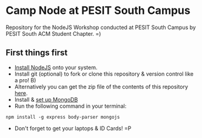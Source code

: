 # Camp Node at PESIT South Campus

Repository for the NodeJS Workshop conducted at PESIT South Campus by PESIT South ACM Student Chapter. =)

## First things first

* [Install NodeJS](SettingUpNodeJS.md) onto your system.
* Install git (optional) to fork or clone this repository & version control like a pro! B)
* Alternatively you can get the zip file of the contents of this repository [here](https://github.com/abinavseelan/pesitbsc-nodejs101/archive/master.zip).
* Install & [set up MongoDB](SettingUpMongoDB.md) 
* Run the following command in your terminal:  
 ```
 npm install -g express body-parser mongojs
 ```
* Don't forget to get your laptops & ID Cards! =P
